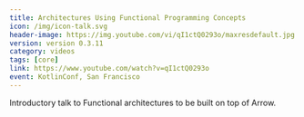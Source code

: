 ```yaml
---
title: Architectures Using Functional Programming Concepts
icon: /img/icon-talk.svg
header-image: https://img.youtube.com/vi/qI1ctQ0293o/maxresdefault.jpg
version: version 0.3.11
category: videos
tags: [core]
link: https://www.youtube.com/watch?v=qI1ctQ0293o
event: KotlinConf, San Francisco
---
```

Introductory talk to Functional architectures to be built on top of Arrow.
